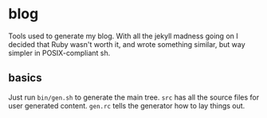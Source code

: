 # blog
Tools used to generate my blog. With all the jekyll madness going on I decided
that Ruby wasn't worth it, and wrote something similar, but way simpler in
POSIX-compliant sh.

## basics
Just run `bin/gen.sh` to generate the main tree. `src` has all the source files
for user generated content. `gen.rc` tells the generator how to lay things out.
